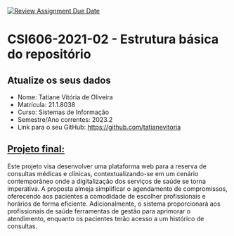 [![Review Assignment Due Date](https://classroom.github.com/assets/deadline-readme-button-24ddc0f5d75046c5622901739e7c5dd533143b0c8e959d652212380cedb1ea36.svg)](https://classroom.github.com/a/OP3aNSDP)
# **CSI606-2021-02 - Estrutura básica do repositório**

## Atualize os seus dados

- Nome: Tatiane Vitória de Oliveira
- Matrícula: 21.1.8038
- Curso: Sistemas de Informação
- Semestre/Ano correntes: 2023.2
- Link para o seu GitHub: https://github.com/tatianevitoria

## [Projeto final:](./Projeto/README.md)

  Este projeto visa desenvolver uma plataforma web para a reserva de consultas médicas e clínicas, contextualizando-se em um cenário contemporâneo onde a digitalização dos serviços de saúde se torna imperativa. A proposta almeja simplificar o agendamento de compromissos, oferecendo aos pacientes a comodidade de escolher profissionais e horários de forma eficiente. Adicionalmente, o sistema proporcionará aos profissionais de saúde ferramentas de gestão para aprimorar o atendimento, enquanto os pacientes terão acesso a um histórico de consultas.
